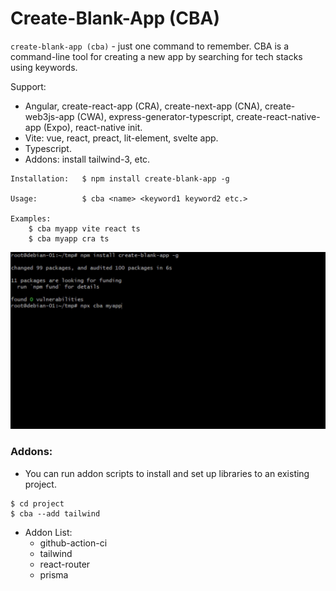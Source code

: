 # Create-Blank-App (CBA)

`create-blank-app (cba)` - just one command to remember. CBA is a command-line tool for creating a new app by searching for tech stacks using keywords.

Support:
- Angular, create-react-app (CRA), create-next-app (CNA), create-web3js-app (CWA), express-generator-typescript, create-react-native-app (Expo), react-native init.
- Vite: vue, react, preact, lit-element, svelte app.
- Typescript.
- Addons: install tailwind-3, etc.

```
Installation:   $ npm install create-blank-app -g

Usage:          $ cba <name> <keyword1 keyword2 etc.>

Examples:
    $ cba myapp vite react ts
    $ cba myapp cra ts
```

<img src="docs/create-blank-app.gif">

### Addons:

- You can run addon scripts to install and set up libraries to an existing project.

```
$ cd project
$ cba --add tailwind
```

- Addon List:
  - github-action-ci
  - tailwind
  - react-router
  - prisma
